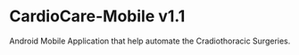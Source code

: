 # CardioCare-Mobile v1.1
Android Mobile Application that help automate the Cradiothoracic Surgeries.
